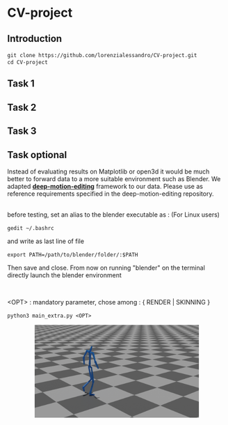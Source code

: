 # CV-project

## Introduction

```
git clone https://github.com/lorenzialessandro/CV-project.git
cd CV-project
```

## Task 1

## Task 2

## Task 3



## Task optional
Instead of evaluating results on Matplotlib or open3d it would be much better to forward data to a more suitable environment such as Blender.
We adapted [**deep-motion-editing**](https://github.com/DeepMotionEditing/deep-motion-editing) framework to our data.
Please use as reference requirements specified in the deep-motion-editing repository.
<br><br>

before testing, set an alias to the blender executable as :
(For Linux users)
```
gedit ~/.bashrc
```
and write as last line of file
```
export PATH=/path/to/blender/folder/:$PATH
```
Then save and close. From now on running "blender" on the terminal directly launch the blender environment


<br>

\<OPT\> : mandatory parameter, chose among : { RENDER | SKINNING }
```
python3 main_extra.py <OPT>
```
<p align="center">
  <img src="media/bvhFrame.png" width="75%">
</p>
